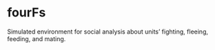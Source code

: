 fourFs
======

Simulated environment for social analysis about units’ fighting, fleeing, feeding, and mating.
